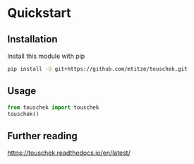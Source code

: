 # Quickstart

## Installation

Install this module with pip

```sh
pip install -U git+https://github.com/mtitze/touschek.git
```

## Usage

```python
from touschek import touschek
touschek()
```

## Further reading

https://touschek.readthedocs.io/en/latest/
